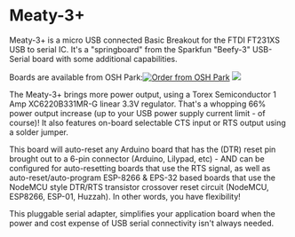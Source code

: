 # Meaty-3+
Meaty-3+ is a micro USB connected Basic Breakout for the FTDI FT231XS USB to serial IC. It's a "springboard" from the Sparkfun "Beefy-3" USB-Serial board with some additional capabilities.

Boards are available from OSH Park:<a href="https://oshpark.com/shared_projects/OyBMIKnf"><img src="https://oshpark.com/assets/badge-5b7ec47045b78aef6eb9d83b3bac6b1920de805e9a0c227658eac6e19a045b9c.png" alt="Order from OSH Park"></img></a>
![](https://github.com/mdlougheed/Meaty-3/blob/master/Photos/20181228_105148.jpg)

The Meaty-3+ brings more power output, using a Torex Semiconductor 1 Amp XC6220B331MR-G linear 3.3V regulator. That's a whopping 66% power output increase (up to your USB power supply current limit - of course)! It also features on-board selectable CTS input or RTS output using a solder jumper.

This board will auto-reset any Arduino board that has the (DTR) reset pin brought out to a 6-pin connector (Arduino, Lilypad, etc) - AND can be configured for auto-resetting boards that use the RTS signal, as well as auto-reset/auto-program ESP-8266 & EPS-32 based boards that use the NodeMCU style DTR/RTS transistor crossover reset circuit (NodeMCU, ESP8266, ESP-01, Huzzah). In other words, you have flexibility!

This pluggable serial adapter, simplifies your application board when the power and cost expense of USB serial connectivity isn't always needed.

